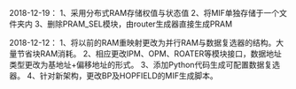 2018-12-19：
1、采用分布式RAM存储权值与状态值
2、将MIF单独存储于一个文件夹内
3、删除PRAM_SEL模块，由router生成器直接生成PRAM

2018-12-12：
1、将以前的RAM重映射更改为并行RAM与数据复选器的结构。大量节省块RAM消耗。
2、相应更改IPM、OPM、ROATER等模块接口，数据地址类型更改为基地址+偏移地址的形式。
3、添加Python代码生成可配置数据复选器。
4、针对新架构，更改BP及HOPFIELD的MIF生成脚本。
